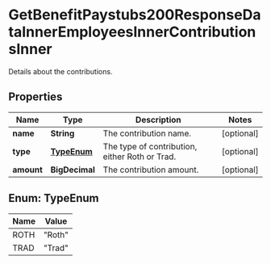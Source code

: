 

# GetBenefitPaystubs200ResponseDataInnerEmployeesInnerContributionsInner

Details about the contributions.

## Properties

| Name | Type | Description | Notes |
|------------ | ------------- | ------------- | -------------|
|**name** | **String** | The contribution name. |  [optional] |
|**type** | [**TypeEnum**](#TypeEnum) | The type of contribution, either Roth or Trad. |  [optional] |
|**amount** | **BigDecimal** | The contribution amount. |  [optional] |



## Enum: TypeEnum

| Name | Value |
|---- | -----|
| ROTH | &quot;Roth&quot; |
| TRAD | &quot;Trad&quot; |




